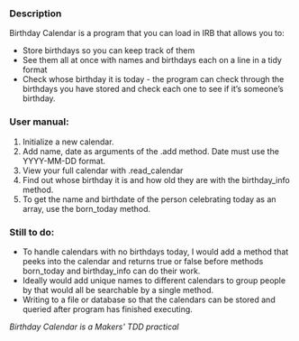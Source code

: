 ### Description

Birthday Calendar is a program that you can load in IRB that allows you to:
- Store birthdays so you can keep track of them
- See them all at once with names and birthdays each on a line in a tidy format
- Check whose birthday it is today - the program can check through the birthdays you have stored and check each one to see if it’s someone’s birthday.

### User manual:
1. Initialize a new calendar. 
2. Add name, date as arguments of the .add method. Date must use the YYYY-MM-DD format.
3. View your full calendar with .read_calendar
4. Find out whose birthday it is and how old they are with the birthday_info method.
5. To get the name and birthdate of the person celebrating today as an array, use the born_today method.

### Still to do:  
- To handle calendars with no birthdays today, I would add a method that peeks into the calendar and returns true or false before methods born_today and birthday_info can do their work.
- Ideally would add unique names to different calendars to group people by that would all be searchable by a single method.
- Writing to a file or database so that the calendars can be stored and queried after program has finished executing. 
  
_Birthday Calendar is a Makers' TDD practical_